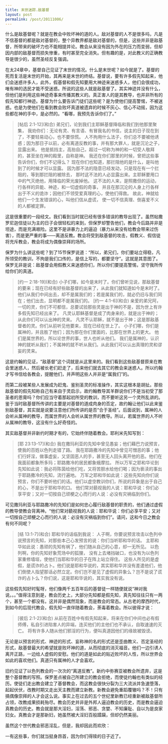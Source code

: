 ```yaml
---
title: 末世迷踪.敌基督
layout: post
permalink: /post/20111006/
---
```


什么是敌基督呢？就是在教会中败坏神的道的人。敌对基督的人不是很多吗，凡是不信基督的都是敌对基督的，整个异教界都是敌对基督的，但是，这些并非是敌基督，所带来的破坏力也不能相提并论。教会从来没有因为外在的压力而变弱，但却因内部的敌基督而损失惨重，有时甚至完全消失。但有趣的是，对此教义的正确教导是很少的，虽然圣经反复强调。

在太24章中，基督自己见证了末世的情况。什么是末世呢？如今就是了。基督的死而复活是末世的开始，其再来是末世的终结。基督说，要有许多假先知起来，他们会迷惑许多人，此外，假基督和假先知要用大神迹来迷惑多人，他们会很成功，唯有神的选民才能不受迷惑。所说的这些人就是敌基督了。其实神迹并没有什么，但他们是利用这些神迹奇事来传播其教义的。真正害人的是其教导，也并非所有的假先知都行神迹。基督为什么要告诉门徒们这些呢？是为使他们提高警惕，不被迷惑。也是为使他们在看到教会败坏真道被遗弃的时候不灰心、信心不动摇，因为这些都在神的手中，是必然的。“看哪，我预先告诉你们了。”

> \[帖后 2:1-12\](和合)
> 弟兄们，论到我们主耶稣基督降临和我们到他那里聚集， 我劝你们：无论有灵、有言语、有冒我名的书信，说主的日子现在到了，不要轻易动心，也不要惊慌。 人不拘用什么法子，你们总不要被他诱惑；因为那日子以前，必有离道反教的事，并有那大罪人，就是沉沦之子，显露出来。 他是抵挡主，高抬自己，超过一切称为神的和一切受人敬拜的，甚至坐在神的殿里，自称是神。 我还在你们那里的时候，曾把这些事告诉你们，你们不记得么？ 现在你们也知道，那拦阻他的是什么，是叫他到了的时候才可以显露。 因为那不法的隐意已经发动，只是现在有一个拦阻的，等到那拦阻的被除去， 那时这不法的人必显露出来。主耶稣要用口中的气灭绝他，用降临的荣光废掉他。 这不法的人来，是照撒但的运动，行各样的异能、神迹，和一切虚假的奇事， 并且在那沉沦的人身上行各样出于不义的诡诈；因他们不领受爱真理的心，使他们得救。 故此，神就给他们一个生发错误的心，叫他们信从虚谎， 使一切不信真理、倒喜爱不义的人都被定罪。


这是很重要的一段经文。我们看到当时就已经有很多错误的教导出现了。虽然帖撒罗尼迦信徒以为主的日子会很轻松的来到，但保罗却警告他们，教会今后路并非是坦途，而是充满艰险。这里不是讲暴力上的逼迫（暴力从来没有给教会带来过伤害），而是更严重的事——离道反教。教会将受到敌基督的攻击，假教义、假信徒将充斥教会，教会将成为偶像崇拜的场所。

保罗为什么讲这些呢？到了15节保罗说道：“所以，弟兄们，你们要站立得稳，凡所领受的教训，不拘是我们口传的，是信上写的，都要坚守”。这就是其意图了。保罗无非是说：敌基督会用假教义来迷惑你们，所以你们要提高警惕，坚守我所传给你们的真道。

> \[约一 2:18-19\](和合)
> 小子们哪，如今是末时了。你们曾听见说，那敌基督的要来；现在已经有好些敌基督的出来了，从此我们就知道如今是末时了。 他们从我们中间出去，却不是属我们的；若是属我们的，就必仍旧与我们同在；他们出去，显明都不是属我们的。
> \[约一 4:1-6\](和合)
> 亲爱的弟兄阿，一切的灵，你们不可都信，总要试验那些灵是出于神的不是，因为世上有许多假先知已经出来了。 凡灵认耶稣基督是成了肉身来的，就是出于神的；从此你们可以认出神的灵来。 凡灵不认耶稣，就不是出于神；这是那敌基督者的灵。你们从前听见他要来，现在已经在世上了。 小子们哪，你们是属神的，并且胜了他们；因为那在你们里面的，比那在世界上的更大。 他们是属世界的，所以论世界的事，世人也听从他们。 我们是属神的，认识神的就听从我们；不属神的就不听从我们。从此我们可以认出真理的灵和谬妄的灵来。


这是约翰的见证，“敌基督”这个词就是从这里来的。我们看到这些敌基督原来在教会里迷惑人，然后被长老们赶走了，后来他们就去其它的教会来迷惑人。所以约翰才写书信给各教会，提醒他们，并声明这些人并非是“属我们”的。

而第二段被某些人发展成为赶鬼、鉴别圣灵的标准操作，其实这根本是胡扯。那些敌基督的假先知称自己有来自于灵启示，故约翰教导其羊群说你们不是当初受了那圣者的恩膏吗？你们应当守着那起初所受的教训，而不要听这另一个灵所乱讲的。鉴于当时敌基督所传讲的主要是对基督的道成肉身的否定，故约翰让他们以此来鉴别敌基督，其实就是说要注意他们所传讲的是否“合于圣经”。后面说到，属神的人会听从属神的教导，而属世界的人会听从属世界的教导。所以，若属世界的人不听从属神的教导，这没有什么好奇怪的。

其实敌基督并非新约时期才有的，它始终伴随着教会。耶利米先知写到：

> \[耶 23:13-17\](和合)
> 我在撒玛利亚的先知中曾见愚妄；他们藉巴力说预言，使我的百姓以色列走错了路。 我在耶路撒冷的先知中曾见可憎恶的事；他们行奸淫，做事虚妄，又坚固恶人的手，甚至无人回头离开他的恶。他们在我面前都象所多玛；耶路撒冷的居民都象蛾摩拉。 所以万军之耶和华论到先知如此说：我必将陈茵给他们吃，又将苦胆水给他们喝；因为亵渎的事出于耶路撒冷的先知，流行遍地。 万军之耶和华如此说：这些先知向你们说预言，你们不要听他们的话。他们以虚空教训你们，所说的异象是出于自己的心，不是出于耶和华的口。 他们常对藐视我的人说：耶和华说：你们必享平安；又对一切按自己顽梗之心而行的人说：必没有灾祸临到你们。


可见撒玛利亚与耶路撒冷的先知们是如何忠心履行敌基督的职责的，他们通过虚假的教导使教会背离神。“他们常对藐视我的人说：耶和华说：你们必享平安；又对一切按自己顽梗之心而行的人说：必没有灾祸临到你们”。请问，这和今日之教会有何不同呢？

> \[结 13:1-7\](和合)
> 耶和华的话临到我说： 人子啊，你要说预言攻击以色列中说预言的先知，对那些本己心发预言的说：你们当听耶和华的话。 主耶和华如此说：愚顽的先知有祸了，他们随从自己的心意，却一无所见。 以色列啊，你的先知好象荒场中的狐狸， 没有上去堵挡破口，也没有为以色列家重修墙垣，使他们当耶和华的日子在阵上站立得住。 这些人所见的是虚假，是谎诈的占卜。他们说是耶和华说的，其实耶和华并没有差遣他们，他们倒使人指望那话必然立定。你们岂不是见了虚假的异象么？岂不是说了谎诈的占卜么？你们说，这是耶和华说的，其实我没有说。


这些假先知好时髦呀，他们像两千五百年后的基督徒一样随便就说“神对我说。。。”值得注意到是，教会历史上，大部分先知都是假先知，真先知往往只有一两个，甚至一个都没有。这并非是偶然现象，而是教会的常态。从古老的摩西时代，到如今的后现代教会，假先知一直伴随着教会，荼毒着教会。所以彼得才说：

> \[彼后 2:1-2\](和合)
> 从前在百姓中有假先知起来，将来在你们中间也必有假师傅，私自引进陷害人的异端，连买他们的主他们也不承认，自取速速的灭亡。 将有许多人随从他们邪淫的行为，便叫真道因他们的缘故被毁谤。

无论是以预言的形式、神迹的形式、妄称神的名的形式还是歪曲教义、否定圣经的形式，敌基督最大的希望就是败坏神的道，从而彻底的消灭福音。他们一边引诱人离开正路，一边给人虚假的安慰。他们的道是如此的贴近败坏的人性，所以世界会如此的喜欢他们。真道只有属神的人才会喜欢。

旧约见证了以色列教会的一次次的“离道反教”。新约中弥赛亚被教会所遗弃，这是整个基督教的写照。保罗差点被自己所建立的教会拒绝，而使徒约翰也有类似的经历。使徒们走出教会建立了基督教会，而这教会很快分裂为三大流派并急速堕落，起起伏伏，改教时期又走出天主教而建立新教。新教会避免重蹈覆辙吗？不！只有搞偶像崇拜的人才会这么说。事实上在过去的五个世纪里新教已经重新被敌基督所占领，改教成果损耗殆尽。教会历史并非是外邦人逼迫教会的历史，而是教会逼迫真教会的历史。教会就是那大淫妇，淫荡、邪恶、贪婪、不知廉耻、自以为是良家妇女。真教会才是那新妇，她虽然被大淫妇百般蹂躏，但却仍然美丽。

虽然这个世代教会邪恶淫乱，但是，我却因此而欢欣：

一有这些事，你们就当挺身昂首，因为你们得赎的日子近了。
